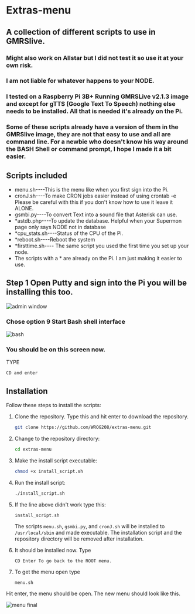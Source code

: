 # Extras-menu
## A collection of different scripts to use in GMRSlive.
### Might also work on Allstar but I did not test it so use it at your own risk.
### I am not liable for whatever happens to your NODE. 
### I tested on a Raspberry Pi 3B+ Running GMRSLive v2.1.3 image and except for gTTS (Google Text To Speech) nothing else needs to be installed. All that is needed it's already on the Pi.


### Some of these scripts already have a version of them in the GMRSlive image, they are not that easy to use and all are command line. For a newbie who doesn't know his way around the BASH Shell or command prompt, I hope I made it a bit easier.

## Scripts included
- menu.sh----This is the menu like when you first sign into the Pi.
- cronJ.sh----To make CRON jobs easier instead of using crontab -e Please be careful with this if you don't know how to use it leave it ALONE.
- gsmbi.py----To convert Text into a sound file that Asterisk can use.
- *astdb.php----To update the database. Helpful when your Supermon page only says NODE not in database
- *cpu_stats.sh----Status of the CPU of the Pi.
- *reboot.sh----Reboot the system
- *firsttime.sh---- The same script you used the first time you set up your node.
- The scripts with a * are already on the Pi. I am just making it easier to use.


## Step 1 Open Putty and sign into the Pi you will be installing this too.

![admin window](https://github.com/WROG208/extras-menu/assets/147953407/eac9e73a-42f5-409b-aebc-94d89a85f245)
### Chose option 9 Start Bash shell interface

![bash](https://github.com/WROG208/extras-menu/assets/147953407/3baee1ad-ff75-45a9-8d56-4eb24e7e3c9a)
### You should be on this screen now. 
TYPE
```
CD and enter
```

## Installation

Follow these steps to install the scripts:

1. Clone the repository. Type this and hit enter to download the repository.
    ```sh
    git clone https://github.com/WROG208/extras-menu.git
    ```

2. Change to the repository directory:
    ```sh
    cd extras-menu
    ```

3. Make the install script executable:
    ```sh
    chmod +x install_script.sh
    ```

4. Run the install script:
    ```sh
    ./install_script.sh
    ```

5. If the line above didn't work type this:
    ```
    install_script.sh
    ```
    
    The scripts `menu.sh`, `gsmbi.py`, and `cronJ.sh` will be installed to `/usr/local/sbin` and made executable. The installation script and the repository directory will be removed after installation.


6. It should be installed now. Type
    ```
    CD Enter To go back to the ROOT menu.
    ```

7. To get the menu open type
    ```
    menu.sh
    ```
Hit enter, the menu should be open.
The new menu should look like this.

![menu final](https://github.com/WROG208/extras-menu/assets/147953407/2ead93ff-5020-4fd9-b740-8c2980108f5f)
